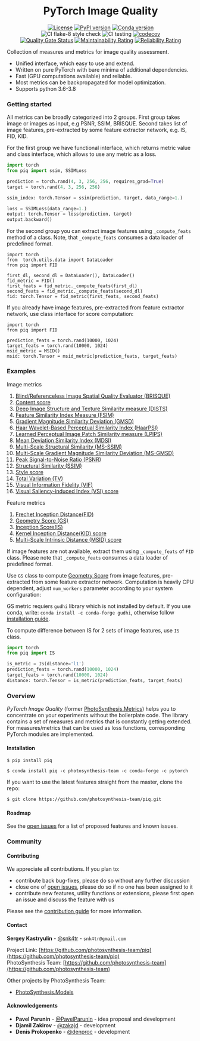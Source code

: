 <div align="center">
 
# PyTorch Image Quality
[![License][license-shield]][license-url]
[![PyPI version][pypi-version-shield]][pypi-version-url]
[![Conda version][conda-version-shield]][conda-version-url]  
![CI flake-8 style check][ci-flake-8-style-check-shield]
![CI testing][ci-testing]
[![codecov][codecov-shield]][codecov-url]  
[![Quality Gate Status][quality-gate-status-shield]][quality-gate-status-url]
[![Maintainability Rating][maintainability-raiting-shield]][maintainability-raiting-url]
[![Reliability Rating][reliability-rating-badge]][reliability-rating-url]
</div>

<!-- ABOUT THE PROJECT -->

Collection of measures and metrics for image quality assessment.
- Unified interface, which easy to use and extend.
- Written on pure PyTorch with bare minima of additional dependencies.
- Fast (GPU computations available) and reliable.
- Most metrics can be backpropagated for model optimization.
- Supports python 3.6-3.8


<!-- GETTING STARTED -->
### Getting started  

All metrics can be broadly categorized into 2 groups. First group takes image or images as input, e.g PSNR, SSIM, BRISQUE. 
Second takes list of image features, pre-extracted by some feature extractor network, e.g. IS, FID, KID.

For the first group we have functional interface, which returns metric value and class interface, which allows to use any metric as a loss.

```python
import torch
from piq import ssim, SSIMLoss

prediction = torch.rand(4, 3, 256, 256, requires_grad=True)
target = torch.rand(4, 3, 256, 256)

ssim_index: torch.Tensor = ssim(prediction, target, data_range=1.)

loss = SSIMLoss(data_range=1.)
output: torch.Tensor = loss(prediction, target)
output.backward()
```

For the second group you can extract image features using `_compute_feats` method of a class. Note, that `_compute_feats` consumes a data loader of predefined format.

```
import torch
from  torch.utils.data import DataLoader
from piq import FID

first_dl, second_dl = DataLoader(), DataLoader()
fid_metric = FID() 
first_feats = fid_metric._compute_feats(first_dl)
second_feats = fid_metric._compute_feats(second_dl)
fid: torch.Tensor = fid_metric(first_feats, second_feats)
```

If you already have image features, pre-extracted from feature extractor network,
use class interface for score computation:

```
import torch
from piq import FID

prediction_feats = torch.rand(10000, 1024)
target_feats = torch.rand(10000, 1024)
msid_metric = MSID()
msid: torch.Tensor = msid_metric(prediction_feats, target_feats)
```

<!-- EXAMPLES -->
### Examples

Image metrics

 1. [Blind/Referenceless Image Spatial Quality Evaluator (BRISQUE)](https://live.ece.utexas.edu/publications/2012/TIP%20BRISQUE.pdf)
 2. [Content score](https://openaccess.thecvf.com/content_cvpr_2016/html/Gatys_Image_Style_Transfer_CVPR_2016_paper.html)
 3. [Deep Image Structure and Texture Similarity measure (DISTS)](https://arxiv.org/abs/2004.07728)
 4. [Feature Similarity Index Measure (FSIM)](https://www4.comp.polyu.edu.hk/~cslzhang/IQA/TIP_IQA_FSIM.pdf)
 5. [Gradient Magnitude Similarity Deviation (GMSD)](https://arxiv.org/pdf/1308.3052.pdf)
 6. [Haar Wavelet-Based Perceptual Similarity Index (HaarPSI)](http://www.math.uni-bremen.de/cda/HaarPSI/publications/HaarPSI_preprint_v4.pdf)
 7. [Learned Perceptual Image Patch Similarity measure (LPIPS)](https://arxiv.org/abs/1801.03924) 
 8. [Mean Deviation Similarity Index (MDSI)](https://ieeexplore.ieee.org/abstract/document/7556976/)
 9. [Multi-Scale Structural Similarity (MS-SSIM)](https://ieeexplore.ieee.org/document/1292216)
 10. [Multi-Scale Gradient Magnitude Similarity Deviation (MS-GMSD)](http://www.cse.ust.hk/~psander/docs/gradsim.pdf)
 11. [Peak Signal-to-Noise Ratio (PSNR)](https://en.wikipedia.org/wiki/Peak_signal-to-noise_ratio)
 12. [Structural Similarity (SSIM)](https://ece.uwaterloo.ca/~z70wang/publications/ssim.pdf)
 13. [Style score](https://openaccess.thecvf.com/content_cvpr_2016/html/Gatys_Image_Style_Transfer_CVPR_2016_paper.html)
 14. [Total Variation (TV)](https://en.wikipedia.org/wiki/Total_variation)
 15. [Visual Information Fidelity (VIF)](https://live.ece.utexas.edu/research/Quality/VIF.htm)
 16. [Visual Saliency-induced Index (VSI) score](https://ieeexplore.ieee.org/document/6873260) 

Feature metrics
1. [Frechet Inception Distance(FID)](https://arxiv.org/abs/1706.08500)
2. [Geometry Score (GS)](https://arxiv.org/abs/1802.02664)
3. [Inception Score(IS)](https://arxiv.org/abs/1606.03498)
4. [Kernel Inception Distance(KID) score](https://arxiv.org/abs/1801.01401)
5. [Multi-Scale Intrinsic Distance (MSID) score](https://arxiv.org/abs/1905.11141) 


 If image features are not available, extract them using `_compute_feats` of `FID` class. 
 Please note that `_compute_feats` consumes a data loader of predefined format.
 
 Use `GS` class to compute [Geometry Score]() from image features, 
 pre-extracted from some feature extractor network. Computation is heavily CPU dependent, adjust `num_workers` parameter according to your system configuration:
 
 GS metric requiers `gudhi` library which is not installed by default. 
 If you use conda, write: `conda install -c conda-forge gudhi`, otherwise follow [installation guide](http://gudhi.gforge.inria.fr/python/latest/installation.html).
 


 <!-- IS EXAMPLES -->
 To compute difference between IS for 2 sets of image features, use `IS` class.
 ```python
 import torch
 from piq import IS
 
 is_metric = IS(distance='l1') 
 prediction_feats = torch.rand(10000, 1024)
 target_feats = torch.rand(10000, 1024)
 distance: torch.Tensor = is_metric(prediction_feats, target_feats)
 ```  


### Overview

*PyTorch Image Quality* (former [PhotoSynthesis.Metrics](https://pypi.org/project/photosynthesis-metrics/0.4.0/)) helps you to concentrate on your experiments without the boilerplate code.
The library contains a set of measures and metrics that is constantly getting extended. 
For measures/metrics that can be used as loss functions, corresponding PyTorch modules are implemented.
 

#### Installation

`$ pip install piq`

`$ conda install piq -c photosynthesis-team -c conda-forge -c pytorch`
 
If you want to use the latest features straight from the master, clone the repo:
```sh
$ git clone https://github.com/photosynthesis-team/piq.git
```

<!-- ROADMAP -->
#### Roadmap

See the [open issues](https://github.com/photosynthesis-team/piq/issues) for a list of proposed 
features and known issues.


<!-- COMMUNITY -->
### Community


<!-- CONTRIBUTING -->
#### Contributing

We appreciate all contributions. If you plan to: 
- contribute back bug-fixes, please do so without any further discussion
- close one of [open issues](https://github.com/photosynthesis-team/piq/issues), please do so if no one has been assigned to it
- contribute new features, utility functions or extensions, please first open an issue and discuss the feature with us

Please see the [contribution guide](CONTRIBUTING.md) for more information.


<!-- CONTACT -->
#### Contact

**Sergey Kastryulin** - [@snk4tr](https://github.com/snk4tr) - `snk4tr@gmail.com`

Project Link: [https://github.com/photosynthesis-team/piq](https://github.com/photosynthesis-team/piq)  
PhotoSynthesis Team: [https://github.com/photosynthesis-team](https://github.com/photosynthesis-team)

Other projects by PhotoSynthesis Team:  
* [PhotoSynthesis.Models](https://github.com/photosynthesis-team/photosynthesis.models)

<!-- ACKNOWLEDGEMENTS -->
#### Acknowledgements

* **Pavel Parunin** - [@PavelParunin](https://github.com/ParuninPavel) - idea proposal and development
* **Djamil Zakirov** - [@zakajd](https://github.com/zakajd) - development
* **Denis Prokopenko** - [@denproc](https://github.com/denproc) - development



<!-- MARKDOWN LINKS & IMAGES -->
<!-- https://www.markdownguide.org/basic-syntax/#reference-style-links -->
[license-shield]: https://img.shields.io/badge/License-Apache%202.0-blue.svg
[license-url]: https://github.com/photosynthesis-team/piq/blob/master/LICENSE
[ci-flake-8-style-check-shield]: https://github.com/photosynthesis-team/piq/workflows/flake-8%20style%20check/badge.svg
[ci-testing]: https://github.com/photosynthesis-team/piq/workflows/testing/badge.svg
[pypi-version-shield]: https://badge.fury.io/py/piq.svg
[pypi-version-url]: https://badge.fury.io/py/piq
[conda-version-shield]: https://anaconda.org/photosynthesis-team/piq/badges/version.svg
[conda-version-url]: https://anaconda.org/photosynthesis-team/piq
[quality-gate-status-shield]: https://sonarcloud.io/api/project_badges/measure?project=photosynthesis-team_photosynthesis.metrics&metric=alert_status
[quality-gate-status-url]: https://sonarcloud.io/dashboard?id=photosynthesis-team_photosynthesis.metrics
[maintainability-raiting-shield]: https://sonarcloud.io/api/project_badges/measure?project=photosynthesis-team_photosynthesis.metrics&metric=sqale_rating
[maintainability-raiting-url]: https://sonarcloud.io/dashboard?id=photosynthesis-team_photosynthesis.metrics
[reliability-rating-badge]: https://sonarcloud.io/api/project_badges/measure?project=photosynthesis-team_photosynthesis.metrics&metric=reliability_rating
[reliability-rating-url]:https://sonarcloud.io/dashboard?id=photosynthesis-team_photosynthesis.metrics
[codecov-shield]:https://codecov.io/gh/photosynthesis-team/piq/branch/master/graph/badge.svg
[codecov-url]:https://codecov.io/gh/photosynthesis-team/piq